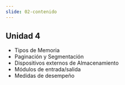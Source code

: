 ```yaml
---
slide: 02-contenido
---
```


## Unidad 4

- Tipos de Memoria
- Paginación y Segmentación
- Dispositivos externos de Almacenamiento
- Módulos de entrada/salida
- Medidas de desempeño